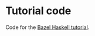 # Tutorial code

Code for the [Bazel Haskell tutorial][bazel-haskell-tutorial].

[bazel-haskell-tutorial]: https://rules-haskell.readthedocs.io/en/latest/haskell.html
